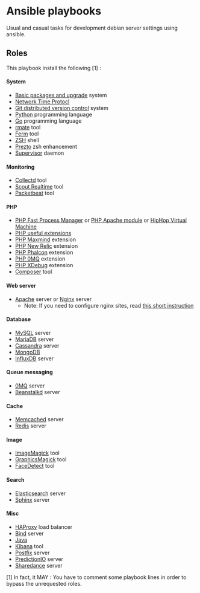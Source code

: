 Ansible playbooks
=================

Usual and casual tasks for development debian server settings using ansible.

Roles
-----

This playbook install the following [1] :

#### System
  - [Basic packages and upgrade](roles/common) system
  - [Network Time Protocl](roles/ntp)
  - [Git distributed version control](roles/git) system
  - [Python](roles/python) programming language
  - [Go](roles/go) programming language
  - [rmate](roles/rmate) tool
  - [Ferm](roles/ferm) tool
  - [ZSH](roles/zsh) shell
  - [Prezto](roles/prezto) zsh enhancement
  - [Supervisor](roles/supervisor) daemon

#### Monitoring
  - [Collectd](roles/collectd) tool
  - [Scout Realtime](roles/scout_realtime) tool
  - [Packetbeat](roles/packetbeat) tool

#### PHP
  - [PHP Fast Process Manager](roles/php-fpm) or [PHP Apache module](roles/php-apache) or [HipHop Virtual Machine](roles/php-hhvm)
  - [PHP useful extensions](roles/php-extensions)
  - [PHP Maxmind](roles/php-maxmind-geoip) extension
  - [PHP New Relic](roles/php-newrelic) extension
  - [PHP Phalcon](roles/php-phalcon) extension
  - [PHP 0MQ](roles/php-zmq) extension
  - [PHP XDebug](roles/php-xdebug) extension
  - [Composer](roles/composer) tool

#### Web server
  - [Apache](roles/apache) server or [Nginx](roles/nginx) server
    * Note: If you need to configure nginx sites, read [this short instruction](roles/nginx)

#### Database
  - [MySQL](roles/mysql) server
  - [MariaDB](roles/mariadb) server
  - [Cassandra](roles/cassandra) server
  - [MongoDB](roles/mongodb)
  - [InfluxDB](roles/influxdb) server
  
#### Queue messaging
  - [0MQ](roles/zeromq) server
  - [Beanstalkd](roles/beanstalkd) server

#### Cache
  - [Memcached](roles/memcached) server
  - [Redis](roles/redis) server
  
#### Image
  - [ImageMagick](roles/imagemagick) tool
  - [GraphicsMagick](roles/graphicsmagick) tool
  - [FaceDetect](roles/facedetect) tool

#### Search
  - [Elasticsearch](roles/elasticsearch) server
  - [Sphinx](roles/sphinxsearch) server

#### Misc
  - [HAProxy](roles/haproxy) load balancer
  - [Bind](roles/bind) server
  - [Java](roles/java)
  - [Kibana](roles/kibana) tool
  - [Postfix](roles/postfix) server
  - [PredictionIO](roles/predictionio) server
  - [Sharedance](roles/sharedance) server



[1] In fact, it MAY : You have to comment some playbook lines in order to bypass the unrequested roles.